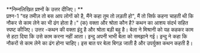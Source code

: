 **निम्नलिखित प्रश्नों के उत्तर दीजिए।  **                                                  
प्रश्न-1 "वह तमीज़ तो बस आप लोगों को है, मैंने कहा तुम तो लड़ती हो", मैं तो सिर्फ कहना चाहती थी कि नौकर से काम लेने का भी ढंग होता है।"
(क) वक्ता और श्रोता कौन है? कथन का आशय संदर्भ सहित स्पष्ट कीजिए।
उत्तर -कथन की वक्ता इंदु है और श्रोता बड़ी बहू है। बेला ने मिश्रानी को यह कहकर काम से हटा दिया कि उसे काम करना नहीं आता। इन्दु अपनी भाभी बेला को समझाने गई। इन्दु ने कहा कि  नौकरों से काम लेने का ढंग होना चाहिए। इस बात पर बेला   बिगड़ जाती है और उपर्युक्त कथन कहती है। 
